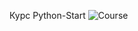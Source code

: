 Курс Python-Start
![Course](https://github.com/user-attachments/assets/5e8554c9-fd89-4369-a3a9-306e414991bc)
